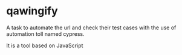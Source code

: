 # qawingify

A task to automate the url and check their test cases with the use of automation toll named cypress.

It is a tool based on JavaScript
